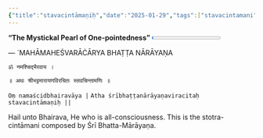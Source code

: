 ```yaml
---
{"title":"stavacintāmaṇiḥ","date":"2025-01-29","tags":["stavacintamani","bhattanarayana","scriptures"],"publish":true,"path":"scriptures/stavacintāmaṇiḥ.md","permalink":"/scriptures/stavacintamani/","PassFrontmatter":true}
---
```


**“The Mystickal Pearl of One-pointedness”** <progress id="file" max="100" value="01">01%</progress>

— `MAHĀMAHEŚVARĀĊĀRYA BHAṬṬA NĀRĀYAṆA

`ॐ नमश्चिद्भैरवाय ।`

`॥ अथः श्रीभट्टमारायणविरचितः स्तवचिन्तामणिः ॥`

`Oṃ namaścidbhairavāya |`
`Atha śrībhaṭṭanārāyaṇaviracitaḥ stavacintāmaṇiḥ ||`

Hail unto Bhairava, He who is all-consciousness.
This is the stotra-cintāmani composed by Śrī Bhatta-Mārāyaṇa.
